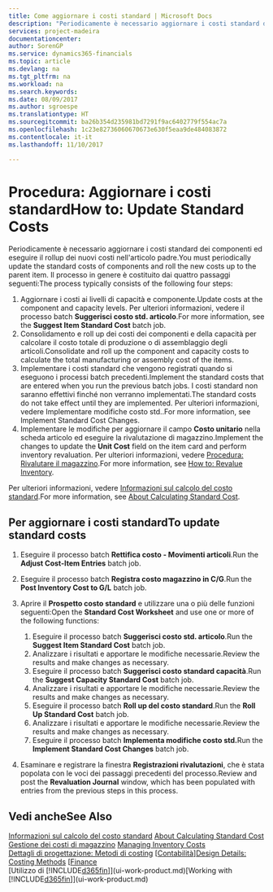 ```yaml
---
title: Come aggiornare i costi standard | Microsoft Docs
description: "Periodicamente è necessario aggiornare i costi standard dei componenti ed eseguire il rollup dei nuovi costi nell'articolo padre."
services: project-madeira
documentationcenter: 
author: SorenGP
ms.service: dynamics365-financials
ms.topic: article
ms.devlang: na
ms.tgt_pltfrm: na
ms.workload: na
ms.search.keywords: 
ms.date: 08/09/2017
ms.author: sgroespe
ms.translationtype: HT
ms.sourcegitcommit: ba26b354d235981bd7291f9ac6402779f554ac7a
ms.openlocfilehash: 1c23e82736060670673e630f5eaa9de484083872
ms.contentlocale: it-it
ms.lasthandoff: 11/10/2017

---
```

# <a name="how-to-update-standard-costs"></a><span data-ttu-id="b7744-103">Procedura: Aggiornare i costi standard</span><span class="sxs-lookup"><span data-stu-id="b7744-103">How to: Update Standard Costs</span></span>
<span data-ttu-id="b7744-104">Periodicamente è necessario aggiornare i costi standard dei componenti ed eseguire il rollup dei nuovi costi nell'articolo padre.</span><span class="sxs-lookup"><span data-stu-id="b7744-104">You must periodically update the standard costs of components and roll the new costs up to the parent item.</span></span> <span data-ttu-id="b7744-105">Il processo in genere è costituito dai quattro passaggi seguenti:</span><span class="sxs-lookup"><span data-stu-id="b7744-105">The process typically consists of the following four steps:</span></span>  

1.  <span data-ttu-id="b7744-106">Aggiornare i costi ai livelli di capacità e componente.</span><span class="sxs-lookup"><span data-stu-id="b7744-106">Update costs at the component and capacity levels.</span></span> <span data-ttu-id="b7744-107">Per ulteriori informazioni, vedere il processo batch **Suggerisci costo std. articolo**.</span><span class="sxs-lookup"><span data-stu-id="b7744-107">For more information, see the **Suggest Item Standard Cost** batch job.</span></span>  
2.  <span data-ttu-id="b7744-108">Consolidamento e roll up dei costi dei componenti e della capacità per calcolare il costo totale di produzione o di assemblaggio degli articoli.</span><span class="sxs-lookup"><span data-stu-id="b7744-108">Consolidate and roll up the component and capacity costs to calculate the total manufacturing or assembly cost of the items.</span></span>  
3.  <span data-ttu-id="b7744-109">Implementare i costi standard che vengono registrati quando si eseguono i processi batch precedenti.</span><span class="sxs-lookup"><span data-stu-id="b7744-109">Implement the standard costs that are entered when you run the previous batch jobs.</span></span> <span data-ttu-id="b7744-110">I costi standard non saranno effettivi finché non verranno implementati.</span><span class="sxs-lookup"><span data-stu-id="b7744-110">The standard costs do not take effect until they are implemented.</span></span> <span data-ttu-id="b7744-111">Per ulteriori informazioni, vedere Implementare modifiche costo std..</span><span class="sxs-lookup"><span data-stu-id="b7744-111">For more information, see Implement Standard Cost Changes.</span></span>  
4.  <span data-ttu-id="b7744-112">Implementare le modifiche per aggiornare il campo **Costo unitario** nella scheda articolo ed eseguire la rivalutazione di magazzino.</span><span class="sxs-lookup"><span data-stu-id="b7744-112">Implement the changes to update the **Unit Cost** field on the item card and perform inventory revaluation.</span></span> <span data-ttu-id="b7744-113">Per ulteriori informazioni, vedere [Procedura: Rivalutare il magazzino](inventory-how-revalue-inventory.md).</span><span class="sxs-lookup"><span data-stu-id="b7744-113">For more information, see [How to: Revalue Inventory](inventory-how-revalue-inventory.md).</span></span>  

<span data-ttu-id="b7744-114">Per ulteriori informazioni, vedere [Informazioni sul calcolo del costo standard](finance-about-calculating-standard-cost.md).</span><span class="sxs-lookup"><span data-stu-id="b7744-114">For more information, see [About Calculating Standard Cost](finance-about-calculating-standard-cost.md).</span></span>  
## <a name="to-update-standard-costs"></a><span data-ttu-id="b7744-115">Per aggiornare i costi standard</span><span class="sxs-lookup"><span data-stu-id="b7744-115">To update standard costs</span></span>  
1.  <span data-ttu-id="b7744-116">Eseguire il processo batch **Rettifica costo - Movimenti articoli**.</span><span class="sxs-lookup"><span data-stu-id="b7744-116">Run the **Adjust Cost-Item Entries** batch job.</span></span>  
2.  <span data-ttu-id="b7744-117">Eseguire il processo batch **Registra costo magazzino in C/G**.</span><span class="sxs-lookup"><span data-stu-id="b7744-117">Run the **Post Inventory Cost to G/L** batch job.</span></span>  
3.  <span data-ttu-id="b7744-118">Aprire il **Prospetto costo standard** e utilizzare una o più delle funzioni seguenti:</span><span class="sxs-lookup"><span data-stu-id="b7744-118">Open the **Standard Cost Worksheet** and use one or more of the following functions:</span></span>  

    1.  <span data-ttu-id="b7744-119">Eseguire il processo batch **Suggerisci costo std. articolo**.</span><span class="sxs-lookup"><span data-stu-id="b7744-119">Run the **Suggest Item Standard Cost** batch job.</span></span>  
    2.  <span data-ttu-id="b7744-120">Analizzare i risultati e apportare le modifiche necessarie.</span><span class="sxs-lookup"><span data-stu-id="b7744-120">Review the results and make changes as necessary.</span></span>  
    3.  <span data-ttu-id="b7744-121">Eseguire il processo batch **Suggerisci costo standard capacità**.</span><span class="sxs-lookup"><span data-stu-id="b7744-121">Run the **Suggest Capacity Standard Cost** batch job.</span></span>  
    4.  <span data-ttu-id="b7744-122">Analizzare i risultati e apportare le modifiche necessarie.</span><span class="sxs-lookup"><span data-stu-id="b7744-122">Review the results and make changes as necessary.</span></span>
    5. <span data-ttu-id="b7744-123">Eseguire il processo batch **Roll up del costo standard**.</span><span class="sxs-lookup"><span data-stu-id="b7744-123">Run the **Roll Up Standard Cost** batch job.</span></span>
    6.  <span data-ttu-id="b7744-124">Analizzare i risultati e apportare le modifiche necessarie.</span><span class="sxs-lookup"><span data-stu-id="b7744-124">Review the results and make changes as necessary.</span></span>
    7.  <span data-ttu-id="b7744-125">Eseguire il processo batch **Implementa modifiche costo std.**</span><span class="sxs-lookup"><span data-stu-id="b7744-125">Run the **Implement Standard Cost Changes** batch job.</span></span>  
4.  <span data-ttu-id="b7744-126">Esaminare e registrare la finestra **Registrazioni rivalutazioni**, che è stata popolata con le voci dei passaggi precedenti del processo.</span><span class="sxs-lookup"><span data-stu-id="b7744-126">Review and post the **Revaluation Journal** window, which has been populated with entries from the previous steps in this process.</span></span>  

## <a name="see-also"></a><span data-ttu-id="b7744-127">Vedi anche</span><span class="sxs-lookup"><span data-stu-id="b7744-127">See Also</span></span>  
 <span data-ttu-id="b7744-128">[Informazioni sul calcolo del costo standard](finance-about-calculating-standard-cost.md) </span><span class="sxs-lookup"><span data-stu-id="b7744-128">[About Calculating Standard Cost](finance-about-calculating-standard-cost.md) </span></span>  
 <span data-ttu-id="b7744-129">[Gestione dei costi di magazzino](finance-manage-inventory-costs.md) </span><span class="sxs-lookup"><span data-stu-id="b7744-129">[Managing Inventory Costs](finance-manage-inventory-costs.md) </span></span>  
 <span data-ttu-id="b7744-130">[Dettagli di progettazione: Metodi di costing](design-details-costing-methods.md) [[Contabilità](finance.md)]</span><span class="sxs-lookup"><span data-stu-id="b7744-130">[Design Details: Costing Methods](design-details-costing-methods.md) [[Finance](finance.md)</span></span>  
 <span data-ttu-id="b7744-131">[Utilizzo di [!INCLUDE[d365fin](includes/d365fin_md.md)]](ui-work-product.md)</span><span class="sxs-lookup"><span data-stu-id="b7744-131">[Working with [!INCLUDE[d365fin](includes/d365fin_md.md)]](ui-work-product.md)</span></span>  

